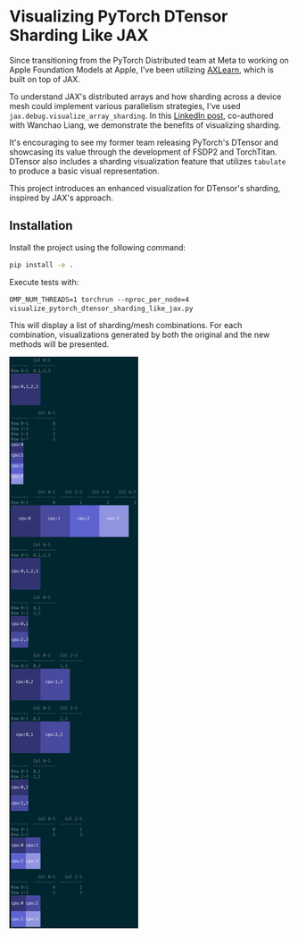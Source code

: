 # Visualizing PyTorch DTensor Sharding Like JAX

Since transitioning from the PyTorch Distributed team at Meta to working on Apple Foundation Models at Apple, I've been utilizing [AXLearn](https://github.com/google/axlearn), which is built on top of JAX.

To understand JAX's distributed arrays and how sharding across a device mesh could implement various parallelism strategies, I've used `jax.debug.visualize_array_sharding`. In this [LinkedIn post](https://www.linkedin.com/posts/yidewang_i-coauthored-this-notebook-with-wanchao-activity-7319523841595076608-bcm3?utm_source=share&utm_medium=member_desktop&rcm=ACoAAALdDjQBRj38KfRE5-nY27SqXVIIS8171vE), co-authored with Wanchao Liang, we demonstrate the benefits of visualizing sharding.

It's encouraging to see my former team releasing PyTorch's DTensor and showcasing its value through the development of FSDP2 and TorchTitan. DTensor also includes a sharding visualization feature that utilizes `tabulate` to produce a basic visual representation.

This project introduces an enhanced visualization for DTensor's sharding, inspired by JAX's approach.

## Installation

Install the project using the following command:

```bash
pip install -e .
```

Execute tests with:

```shell
OMP_NUM_THREADS=1 torchrun --nproc_per_node=4 visualize_pytorch_dtensor_sharding_like_jax.py
```

This will display a list of sharding/mesh combinations. For each combination, visualizations generated by both the original and the new methods will be presented.

![](screenshot.png)
